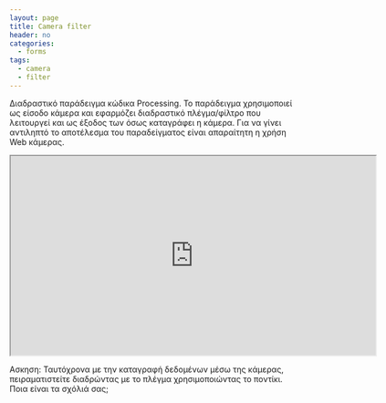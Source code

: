```yaml
---
layout: page
title: Camera filter
header: no
categories:
  - forms
tags:
  - camera
  - filter
---
```


Διαδραστικό παράδειγμα κώδικα Processing. Το παράδειγμα χρησιμοποιεί ως είσοδο κάμερα και εφαρμόζει διαδραστικό πλέγμα/φίλτρο που λειτουργεί και ως έξοδος των όσως καταγράφει η κάμερα. Για να γίνει αντιληπτό το αποτέλεσμα του παραδείγματος είναι απαραίτητη η χρήση Web κάμερας.

<iframe id='ifr' width='640' height='350' scrolling='no' style='background: url(http://studio.processingtogether.com/static/img/jun09/pad/connectingbar.gif) no-repeat center 60px;' src='http://studio.processingtogether.com/sp/pad/iframe/ro.91scCw0Aios3L/rev.16?autostart=0'></iframe>

Ασκηση: Ταυτόχρονα με την καταγραφή δεδομένων μέσω της κάμερας, πειραματιστείτε διαδρώντας με το πλέγμα χρησιμοποιώντας το ποντίκι. Ποια είναι τα σχόλιά σας;

